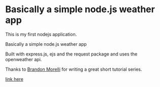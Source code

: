 # Basically a simple node.js weather app

This is my first nodejs application.

Basically a simple node.js weather app

Built with express.js, ejs and the request package and uses the openweather api.

Thanks to [Brandon Morelli](https://codeburst.io/@bmorelli25?source=post_header_lockup) for writing a great short tutorial series.

[link here](https://codeburst.io/build-a-weather-website-in-30-minutes-with-node-js-express-openweather-a317f904897b)
